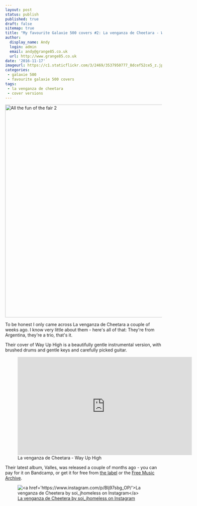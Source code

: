 ```yaml
---
layout: post
status: publish
published: true
draft: false
sitemap: true
title: "My favourite Galaxie 500 covers #2: La venganza de Cheetara - Way Up High"
author:
  display_name: Andy
  login: admin
  email: andy@grange85.co.uk
  url: http://www.grange85.co.uk
date: '2016-11-17'
imageurl: https://c1.staticflickr.com/3/2469/3537950777_8dcef52ce5_z.jpg
categories:
 - galaxie 500
 - favourite galaxie 500 covers
tags:
 - la venganza de cheetara
 - cover versions
---
```

<a data-flickr-embed="true"  href="https://www.flickr.com/photos/peterscherub/23916016321/" title="All the fun of the fair 2"><img src="https://c2.staticflickr.com/6/5692/23916016321_baafb949bd_b.jpg" width="1024" height="683" alt="All the fun of the fair 2"></a><script async src="//embedr.flickr.com/assets/client-code.js" charset="utf-8"></script>

<p>To be honest I only came across La venganza de Cheetara a couple of weeks ago. I know very little about them - here's all of that: They're from Argentina, they're a trio, that's it.</p>

<p>Their cover of Way Up High is a beautifully gentle instrumental version, with brushed drums and gentle keys and carefully picked guitar.</p>

<figure class="caption aligncenter"><iframe width="560" height="315" src="https://www.youtube.com/embed/v__GT8yDkRQ" frameborder="0" allowfullscreen></iframe><figcaption class="caption-text">La venganza de Cheetara - Way Up High</figcaption></figure>

<p>Their latest album, Valles, was released a couple of months ago - you can pay for it on Bandcamp, or get it for free from <a href="http://fuegoamigodiscos.com.ar/catalogolvdch.html">the label</a> or the <a href="http://freemusicarchive.org/music/La_venganza_de_Cheetara/Valles/">Free Music Archive</a>.

<figure class="caption aligncenter"><img src="https://media.fullofwishes.co.uk/00-misc/pictures/lavenganzadecheetara.jpg" alt="<a href='https://www.instagram.com/p/BIj97sbg_OP/'>La venganza de Cheetera by soi_jhomeless on Instagram</a>" /><figcaption class="caption-text"><a href='https://www.instagram.com/p/BIj97sbg_OP/'>La venganza de Cheetera by soi_jhomeless on Instagram</a></figcaption></figure>
